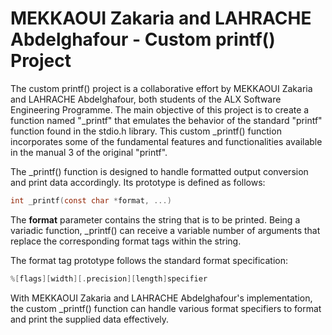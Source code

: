 # MEKKAOUI Zakaria and LAHRACHE Abdelghafour - Custom printf() Project

The custom printf() project is a collaborative effort by MEKKAOUI Zakaria and LAHRACHE Abdelghafour, both students of the ALX Software Engineering Programme. The main objective of this project is to create a function named "_printf" that emulates the behavior of the standard "printf" function found in the stdio.h library. This custom _printf() function incorporates some of the fundamental features and functionalities available in the manual 3 of the original "printf".

The _printf() function is designed to handle formatted output conversion and print data accordingly. Its prototype is defined as follows:

```c
int _printf(const char *format, ...)
```

The **format** parameter contains the string that is to be printed. Being a variadic function, _printf() can receive a variable number of arguments that replace the corresponding format tags within the string.

The format tag prototype follows the standard format specification:

```c
%[flags][width][.precision][length]specifier
```

With MEKKAOUI Zakaria and LAHRACHE Abdelghafour's implementation, the custom _printf() function can handle various format specifiers to format and print the supplied data effectively.
